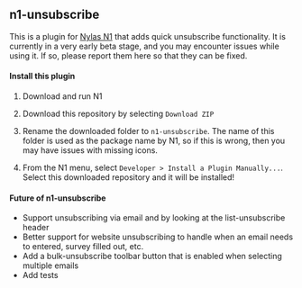 ## n1-unsubscribe
This is a plugin for [Nylas N1](https://www.nylas.com/n1) that adds quick unsubscribe functionality. It is currently in a very early beta stage, and you may encounter issues while using it. If so, please report them here so that they can be fixed. 

#### Install this plugin

1. Download and run N1

2. Download this repository by selecting `Download ZIP`

3. Rename the downloaded folder to `n1-unsubscribe`. The name of this folder is used as the package name by N1, so if this is wrong, then you may have issues with missing icons.

3. From the N1 menu, select `Developer > Install a Plugin Manually...`. Select this downloaded repository and it will be installed!

#### Future of n1-unsubscribe 
- Support unsubscribing via email and by looking at the list-unsubscribe header
- Better support for website unsubscribing to handle when an email needs to entered, survey filled out, etc.
- Add a bulk-unsubscribe toolbar button that is enabled when selecting multiple emails
- Add tests
